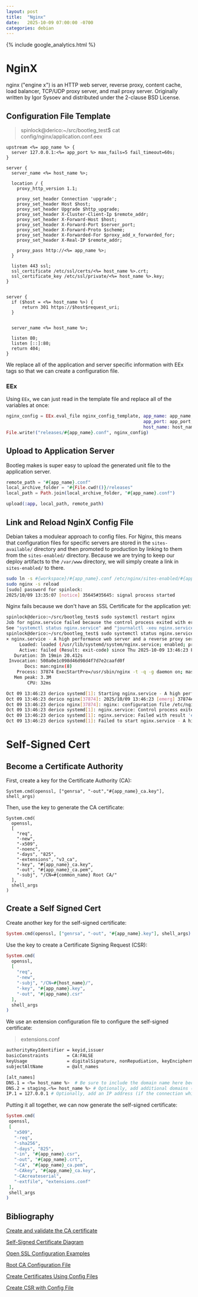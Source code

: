 ```yaml
---
layout: post
title:  "Nginx"
date:   2025-10-09 07:00:00 -0700
categories: debian
---
```

{% include google_analytics.html %}

# NginX

nginx ("engine x") is an HTTP web server, reverse proxy, content cache, load
balancer, TCP/UDP proxy server, and mail proxy server. Originally written by
Igor Sysoev and distributed under the 2-clause BSD License.

## Configuration File Template

> spinlock@derico:~/src/bootleg_test$ cat config/nginx/application.conf.eex

```
upstream <%= app_name %> {
  server 127.0.0.1:<%= app_port %> max_fails=5 fail_timeout=60s;
}

server {
  server_name <%= host_name %>;

  location / {
    proxy_http_version 1.1;

    proxy_set_header Connection 'upgrade';
    proxy_set_header Host $host;
    proxy_set_header Upgrade $http_upgrade;
    proxy_set_header X-Cluster-Client-Ip $remote_addr;
    proxy_set_header X-Forward-Host $host;
    proxy_set_header X-Forward-Port $server_port;
    proxy_set_header X-Forward-Proto $scheme;
    proxy_set_header X-Forwarded-For $proxy_add_x_forwarded_for;
    proxy_set_header X-Real-IP $remote_addr;

    proxy_pass http://<%= app_name %>;
  }

  listen 443 ssl;
  ssl_certificate /etc/ssl/certs/<%= host_name %>.crt;
  ssl_certificate_key /etc/ssl/private/<%= host_name %>.key;
}


server {
  if ($host = <%= host_name %>) {
      return 301 https://$host$request_uri;
  }


  server_name <%= host_name %>;

  listen 80;
  listen [::]:80;
  return 404;
}
```

We replace all of the application and server specific information with EEx tags
so that we can create a configuration file.

### EEx

Using `EEx`, we can just read in the template file and replace all of the
variables at once:

```elixir
nginx_config = EEx.eval_file nginx_config_template, app_name: app_name,
                                                    app_port: app_port,
                                                    host_name: host_name
File.write!("releases/#{app_name}.conf", nginx_config)
```
## Upload to Application Server

Bootleg makes is super easy to upload the generated unit file to the application
server.

```elixir
remote_path = "#{app_name}.conf"
local_archive_folder = "#{File.cwd!()}/releases"
local_path = Path.join(local_archive_folder, "#{app_name}.conf")

upload(:app, local_path, remote_path)
```

## Link and Reload NginX Config File

Debian takes a modulear approach to config files. For Nginx, this means that
configuration files for specific servers are stored in the `sites-available/`
directory and then promoted to production by linking to them from the
`sites-enabled/` directory. Because we are trying to keep our deploy artifacts
to the `/var/www` directory, we will simply create a link in `sites-enabled/`
to there.

```bash
sudo ln -s #{workspace}/#{app_name}.conf /etc/nginx/sites-enabled/#{app_name}.conf
sudo nginx -s reload
[sudo] password for spinlock:
2025/10/09 13:35:07 [notice] 35645#35645: signal process started
```

Nginx fails because we don't have an SSL Certificate for the application yet:
```bash
spinlock@derico:~/src/bootleg_test$ sudo systemctl restart nginx
Job for nginx.service failed because the control process exited with error code.
See "systemctl status nginx.service" and "journalctl -xeu nginx.service" for details.
spinlock@derico:~/src/bootleg_test$ sudo systemctl status nginx.service
× nginx.service - A high performance web server and a reverse proxy server
     Loaded: loaded (/usr/lib/systemd/system/nginx.service; enabled; preset: enabled)
     Active: failed (Result: exit-code) since Thu 2025-10-09 13:46:23 PDT; 19s ago
   Duration: 3h 19min 20.412s
 Invocation: 500a0e1c098d46d98d4f7d7e2caafd0f
       Docs: man:nginx(8)
    Process: 37874 ExecStartPre=/usr/sbin/nginx -t -q -g daemon on; master_process on; (code=exited, status=1/FAILURE)
   Mem peak: 3.3M
        CPU: 32ms

Oct 09 13:46:23 derico systemd[1]: Starting nginx.service - A high performance web server and a reverse proxy server...
Oct 09 13:46:23 derico nginx[37874]: 2025/10/09 13:46:23 [emerg] 37874#37874: cannot load certificate "/etc/ssl/certs/bootleg_test.crt": BIO_new_file() failed (SSL: error:8>
Oct 09 13:46:23 derico nginx[37874]: nginx: configuration file /etc/nginx/nginx.conf test failed
Oct 09 13:46:23 derico systemd[1]: nginx.service: Control process exited, code=exited, status=1/FAILURE
Oct 09 13:46:23 derico systemd[1]: nginx.service: Failed with result 'exit-code'.
Oct 09 13:46:23 derico systemd[1]: Failed to start nginx.service - A high performance web server and a reverse proxy server.
```

# Self-Signed Cert

## Become a Certificate Authority

First, create a key for the Certificate Authority (CA):
```
System.cmd(openssl, ["genrsa", "-out","#{app_name}_ca.key"], shell_args)
```

Then, use the key to generate the CA certificate:
```
System.cmd(
  openssl,
  [
    "req",
    "-new",
    "-x509",
    "-noenc",
    "-days", "825",
    "-extensions", "v3_ca",
    "-key", "#{app_name}_ca.key",
    "-out", "#{app_name}_ca.pem",
    "-subj", "/CN=#{common_name} Root CA/"
  ],
  shell_args
)
```

## Create a Self Signed Cert

Create another key for the self-signed certificate:
```elixir
System.cmd(openssl, ["genrsa", "-out", "#{app_name}.key"], shell_args)
```
Use the key to create a Certificate Signing Request (CSR):
```elixir
System.cmd(
  openssl,
  [
    "req",
    "-new",
    "-subj", "/CN=#{host_name}/",
    "-key", "#{app_name}.key",
    "-out", "#{app_name}.csr"
  ],
  shell_args
)
 ```

We use an extension configuration file to configure the self-signed certificate:
> extensions.conf

```bash
authorityKeyIdentifier = keyid,issuer
basicConstraints       = CA:FALSE
keyUsage               = digitalSignature, nonRepudiation, keyEncipherment, dataE
subjectAltName         = @alt_names

[alt_names]
DNS.1 = <%= host_name %>  # Be sure to include the domain name here because Commo
DNS.2 = staging.<%= host_name %> # Optionally, add additional domains (I've added
IP.1 = 127.0.0.1 # Optionally, add an IP address (if the connection which you hav
```
Putting it all together, we can now generate the self-signed certificate:
 ```elixir
System.cmd(
  openssl,
  [
    "x509",
    "-req",
    "-sha256",
    "-days", "825",
    "-in", "#{app_name}.csr",
    "-out", "#{app_name}.crt",
    "-CA", "#{app_name}_ca.pem",
    "-CAkey", "#{app_name}_ca.key",
    "-CAcreateserial",
    "-extfile", "extensions.conf"
  ],
  shell_args
)
 ```
## Bibliography

[Create and validate the CA certificate](https://docs.digi.com//resources/documentation/digidocs/90001085/tasks/t_create_and_validate_ca_certificate.htm)

[Self-Signed Certificate Diagram](https://docs.google.com/drawings/d/1OxvX7L7Yea43Qr2RA-KJiZTZFIpGzrh1sW7yeLGCsRI/edit)

[Open SSL Configuration Examples](https://www.ibm.com/docs/en/hpvs/1.2.x?topic=reference-openssl-configuration-examples)

[Root CA Configuration File](https://jamielinux.com/docs/openssl-certificate-authority/appendix/root-configuration-file.html)

[Create Certificates Using Config Files](https://apfelboymchen.net/gnu/notes/openssl%20multidomain%20with%20config%20files.html)

[Create CSR with Config File](https://www.terataki.net/2021/02/11/create-csr-with-a-configfile-using-openssl-on-ubuntu/)

